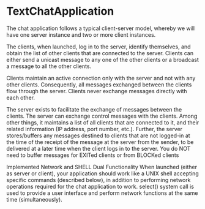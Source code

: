 # TextChatApplication

The chat application follows a typical client-server model, whereby we will have one server instance and two or more client instances.

The clients, when launched, log in to the server, identify themselves, and obtain the list of other clients that are connected to the server. Clients can either send a unicast message to any one of the other clients or a broadcast a message to all the other clients.

Clients maintain an active connection only with the server and not with any other clients. Consequently, all messages exchanged between the clients flow through the server. Clients never exchange messages directly with each other.

The server exists to facilitate the exchange of messages between the clients. The server can exchange control messages with the clients. Among other things, it maintains a list of all clients that are connected to it, and their related information (IP address, port number, etc.). Further, the server stores/buffers any messages destined to clients that are not logged-in at the time of the receipt of the message at the server from the sender, to be delivered at a later time when the client logs in to the server. You do NOT need to buffer messages for EXITed clients or from BLOCKed clients

Implemented Network and SHELL Dual Functionality
When launched (either as server or client), your application should work like a UNIX shell accepting specific commands (described below), in addition to performing network operations required for the chat application to work. select() system call is used to provide a user interface and perform network functions at the same time (simultaneously).

